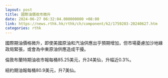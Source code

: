 ```yaml
---
layout: post
title: 國際油價收市微升
date: 2024-06-27 06:32:04.000000000 +08:00
link: https://news.rthk.hk/rthk/ch/component/k2/1759203-20240627.htm
categories: rthk
---
```


國際期油價格微升，即使美國原油和汽油供應出乎預期增加，但市場憂慮加沙地緣政局緊張，或會為中東原油供應造成干擾。

倫敦布蘭特期油收市報每桶85.25美元，升24美仙，升幅近0.3%。

紐約期油報每桶80.9美元，升7美仙。
